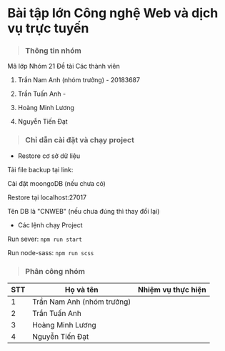 # Bài tập lớn Công nghệ Web và dịch vụ trực tuyến
> ### Thông tin nhóm
Mã lớp
Nhóm 21
Đề tài
Các thành viên

1. Trần Nam Anh (nhóm trưởng) - 20183687

2. Trần Tuấn Anh - 

3. Hoàng Minh Lương

4. Nguyễn Tiến Đạt

> ### Chỉ dẫn cài đặt và chạy  project

- Restore cơ sở dữ liệu

Tải file backup tại link:

Cài đặt moongoDB (nếu chưa có)

Restore tại localhost:27017 

Tên DB là "CNWEB" (nếu chưa đúng thì thay đổi lại)

- Các lệnh chạy Project

Run sever: `npm run start`

Run node-sass: `npm run scss`

> ### Phân công nhóm 
| STT | Họ và tên | Nhiệm vụ thực hiện | 
| ----- | ---------- | -------------- |
| 1 | Trần Nam Anh (nhóm trưởng) || 
| 2 | Trần Tuấn Anh            || 
| 3  | Hoàng Minh Lương            | | 
| 4  | Nguyễn Tiến Đạt           || 


